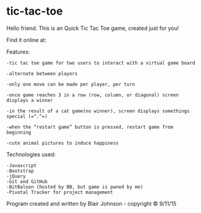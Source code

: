 # tic-tac-toe

Hello friend. This is an Quick Tic Tac Toe game, created just for you! 

Find it online at: 


Features:

	-tic tac toe game for two users to interact with a virtual game board

	-alternate between players

	-only one move can be made per player, per turn

	-once game reaches 3 in a row (row, column, or diagonal) screen displays a winner

	-in the result of a cat game(no winner), screen displays somethings special (=^.^=)

	-when the “restart game” button is pressed, restart game from beginning

	-cute animal pictures to induce happiness


Technologies used:

	-Javascript
	-Bootstrap
	-jQuery
	-Git and GitHub
	-BitBaloon (hosted by BB, but game is pwned by me)
	-Pivotal Tracker for project management 






Program created and written by Blair Johnson - copyright © 9/11/15 

